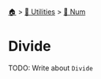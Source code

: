 <!--startTocHeader-->
[🏠](../../README.md) > [🔧 Utilities](../README.md) > [🔢 Num](README.md)
# Divide
<!--endTocHeader-->

TODO: Write about `Divide`

<!--startTocSubTopic-->
<!--endTocSubTopic-->